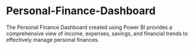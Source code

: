 # Personal-Finance-Dashboard
The Personal Finance Dashboard created using Power BI provides a comprehensive view of income, expenses, savings, and financial trends to effectively manage personal finances.

